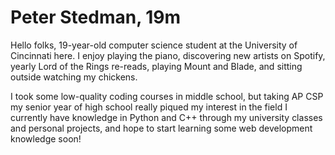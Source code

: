 # Peter Stedman, 19m


Hello folks, 19-year-old computer science student at the University of Cincinnati here.
I enjoy playing the piano, discovering new artists on Spotify, yearly Lord of the Rings re-reads, playing Mount and Blade, and sitting outside watching my chickens.

I took some low-quality coding courses in middle school, but taking AP CSP my senior year of high school really piqued my interest in the field
I currently have knowledge in Python and C++ through my university classes and personal projects, and hope to start learning some web development knowledge soon!
